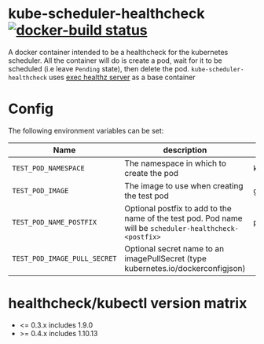 # kube-scheduler-healthcheck [![docker-build status](https://img.shields.io/docker/build/ocadotechnology/kube-scheduler-healthcheck.svg)](https://hub.docker.com/r/ocadotechnology/kube-scheduler-healthcheck/builds/)
A docker container intended to be a healthcheck for the kubernetes scheduler. All the container will do is create a pod, wait for it to be scheduled (i.e leave `Pending` state), then delete the pod.
`kube-scheduler-healthcheck` uses [exec healthz server](https://github.com/kubernetes/contrib/tree/master/exec-healthz) as a base container

# Config
The following environment variables can be set:

| Name                         | description                                                                                             | default                            | example                            |
| ---------------------------- | ------------------------------------------------------------------------------------------------------- | ---------------------------------- | ---------------------------------- |
| `TEST_POD_NAMESPACE`         | The namespace in which to create the pod                                                                | kube-system                        | kube-system                        |
| `TEST_POD_IMAGE`             | The image to use when creating the test pod                                                             | gcr.io/google_containers/pause:3.1 | gcr.io/google_containers/pause:3.1 |
| `TEST_POD_NAME_POSTFIX`      | Optional postfix to add to the name of the test pod. Pod name will be `scheduler-healthcheck-<postfix>` | pod                                | mysuperpostfix                     |
| `TEST_POD_IMAGE_PULL_SECRET` | Optional secret name to an imagePullSecret (type kubernetes.io/dockerconfigjson)                        |                                    | my-secret                          |

# healthcheck/kubectl version matrix

*  <= 0.3.x includes 1.9.0
*  \>= 0.4.x includes 1.10.13